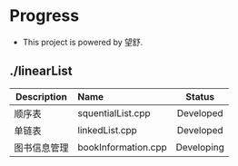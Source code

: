 # Progress

- This project is powered by 望舒.

## ./linearList  

| Description  | Name                |   Status   |
| ------------ | :------------------ | :--------: |
| 顺序表       | squentialList.cpp   | Developed  |
| 单链表       | linkedList.cpp      | Developed  |
| 图书信息管理 | bookInformation.cpp | Developing |

